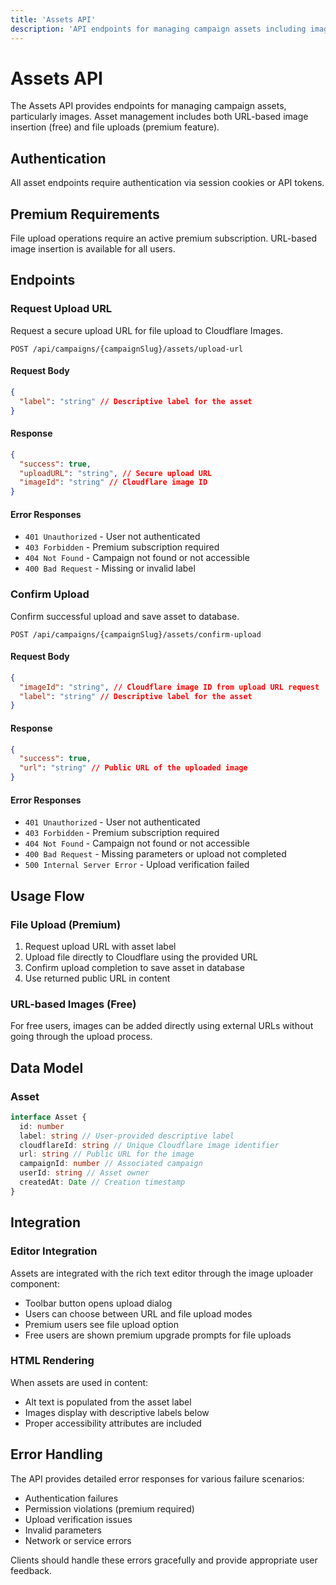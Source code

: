 ```yaml
---
title: 'Assets API'
description: 'API endpoints for managing campaign assets including image uploads'
---
```


# Assets API

The Assets API provides endpoints for managing campaign assets, particularly images. Asset management includes both URL-based image insertion (free) and file uploads (premium feature).

## Authentication

All asset endpoints require authentication via session cookies or API tokens.

## Premium Requirements

File upload operations require an active premium subscription. URL-based image insertion is available for all users.

## Endpoints

### Request Upload URL

Request a secure upload URL for file upload to Cloudflare Images.

```http
POST /api/campaigns/{campaignSlug}/assets/upload-url
```

#### Request Body

```json
{
  "label": "string" // Descriptive label for the asset
}
```

#### Response

```json
{
  "success": true,
  "uploadURL": "string", // Secure upload URL
  "imageId": "string" // Cloudflare image ID
}
```

#### Error Responses

- `401 Unauthorized` - User not authenticated
- `403 Forbidden` - Premium subscription required
- `404 Not Found` - Campaign not found or not accessible
- `400 Bad Request` - Missing or invalid label

### Confirm Upload

Confirm successful upload and save asset to database.

```http
POST /api/campaigns/{campaignSlug}/assets/confirm-upload
```

#### Request Body

```json
{
  "imageId": "string", // Cloudflare image ID from upload URL request
  "label": "string" // Descriptive label for the asset
}
```

#### Response

```json
{
  "success": true,
  "url": "string" // Public URL of the uploaded image
}
```

#### Error Responses

- `401 Unauthorized` - User not authenticated
- `403 Forbidden` - Premium subscription required
- `404 Not Found` - Campaign not found or not accessible
- `400 Bad Request` - Missing parameters or upload not completed
- `500 Internal Server Error` - Upload verification failed

## Usage Flow

### File Upload (Premium)

1. Request upload URL with asset label
2. Upload file directly to Cloudflare using the provided URL
3. Confirm upload completion to save asset in database
4. Use returned public URL in content

### URL-based Images (Free)

For free users, images can be added directly using external URLs without going through the upload process.

## Data Model

### Asset

```typescript
interface Asset {
  id: number
  label: string // User-provided descriptive label
  cloudflareId: string // Unique Cloudflare image identifier
  url: string // Public URL for the image
  campaignId: number // Associated campaign
  userId: string // Asset owner
  createdAt: Date // Creation timestamp
}
```

## Integration

### Editor Integration

Assets are integrated with the rich text editor through the image uploader component:

- Toolbar button opens upload dialog
- Users can choose between URL and file upload modes
- Premium users see file upload option
- Free users are shown premium upgrade prompts for file uploads

### HTML Rendering

When assets are used in content:

- Alt text is populated from the asset label
- Images display with descriptive labels below
- Proper accessibility attributes are included

## Error Handling

The API provides detailed error responses for various failure scenarios:

- Authentication failures
- Permission violations (premium required)
- Upload verification issues
- Invalid parameters
- Network or service errors

Clients should handle these errors gracefully and provide appropriate user feedback.
